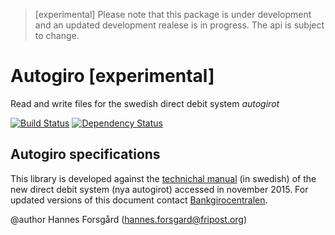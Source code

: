 > [experimental] Please note that this package is under development and an
> updated development realese is in progress. The api is subject to change.

# Autogiro [experimental]

Read and write files for the swedish direct debit system *autogirot*

[![Build Status](https://img.shields.io/travis/byrokrat/autogiro/master.svg?style=flat-square)](https://travis-ci.org/byrokrat/autogiro)
[![Dependency Status](https://img.shields.io/gemnasium/byrokrat/autogiro.svg?style=flat-square)](https://gemnasium.com/byrokrat/autogiro)

Autogiro specifications
-----------------------
This library is developed against the [technichal manual](/bgc/autogiro_tekniskmanual_sv.pdf)
(in swedish) of the new direct debit system (nya autogirot) accessed in november
2015. For updated versions of this document contact [Bankgirocentralen](http://bgc.se).

@author Hannes Forsgård (hannes.forsgard@fripost.org)
